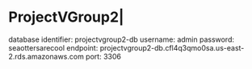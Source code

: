 # ProjectVGroup2|
database identifier: projectvgroup2-db
username: admin
password: seaottersarecool
endpoint: projectvgroup2-db.cfl4q3qmo0sa.us-east-2.rds.amazonaws.com
port: 3306
